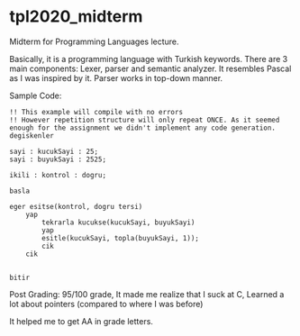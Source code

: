 # tpl2020_midterm
Midterm for Programming Languages lecture.

Basically, it is a programming language with Turkish keywords. There are 3 main components: Lexer, parser and semantic analyzer.
It resembles Pascal as I was inspired by it. Parser works in top-down manner.

Sample Code:
```
!! This example will compile with no errors
!! However repetition structure will only repeat ONCE. As it seemed enough for the assignment we didn't implement any code generation.
degiskenler

sayi : kucukSayi : 25;
sayi : buyukSayi : 2525;

ikili : kontrol : dogru;

basla

eger esitse(kontrol, dogru tersi)
    yap
        tekrarla kucukse(kucukSayi, buyukSayi)
        yap
        esitle(kucukSayi, topla(buyukSayi, 1));
        cik
    cik


bitir
```

Post Grading:
95/100 grade,
It made me realize that I suck at C,
Learned a lot about pointers (compared to where I was before)

It helped me to get AA in grade letters.
